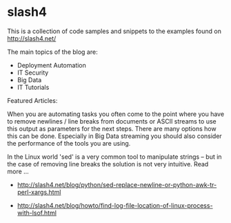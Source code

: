 slash4
======

This is a collection of code samples and snippets to the examples found on http://slash4.net/

The main topics of the blog are:

* Deployment Automation
* IT Security
* Big Data
* IT Tutorials

Featured Articles:

When you are automating tasks you often come to the point where you have to remove newlines / line breaks from documents or ASCII streams to use this output as parameters for the next steps. There are many options how this can be done. Especially in Big Data streaming you should also consider the performance of the tools you are using.

In the Linux world 'sed' is a very common tool to manipulate strings – but in the case of removing line breaks the solution is not very intuitive. Read more ...

* http://slash4.net/blog/python/sed-replace-newline-or-python-awk-tr-perl-xargs.html



* http://slash4.net/blog/howto/find-log-file-location-of-linux-process-with-lsof.html

